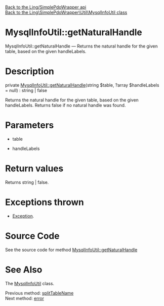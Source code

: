 [Back to the Ling/SimplePdoWrapper api](https://github.com/lingtalfi/SimplePdoWrapper/blob/master/doc/api/Ling/SimplePdoWrapper.md)<br>
[Back to the Ling\SimplePdoWrapper\Util\MysqlInfoUtil class](https://github.com/lingtalfi/SimplePdoWrapper/blob/master/doc/api/Ling/SimplePdoWrapper/Util/MysqlInfoUtil.md)


MysqlInfoUtil::getNaturalHandle
================



MysqlInfoUtil::getNaturalHandle — Returns the natural handle for the given table, based on the given handleLabels.




Description
================


private [MysqlInfoUtil::getNaturalHandle](https://github.com/lingtalfi/SimplePdoWrapper/blob/master/doc/api/Ling/SimplePdoWrapper/Util/MysqlInfoUtil/getNaturalHandle.md)(string $table, ?array $handleLabels = null) : string | false




Returns the natural handle for the given table, based on the given handleLabels.
Returns false if no natural handle was found.




Parameters
================


- table

    

- handleLabels

    


Return values
================

Returns string | false.


Exceptions thrown
================

- [Exception](http://php.net/manual/en/class.exception.php).&nbsp;







Source Code
===========
See the source code for method [MysqlInfoUtil::getNaturalHandle](https://github.com/lingtalfi/SimplePdoWrapper/blob/master/Util/MysqlInfoUtil.php#L830-L847)


See Also
================

The [MysqlInfoUtil](https://github.com/lingtalfi/SimplePdoWrapper/blob/master/doc/api/Ling/SimplePdoWrapper/Util/MysqlInfoUtil.md) class.

Previous method: [splitTableName](https://github.com/lingtalfi/SimplePdoWrapper/blob/master/doc/api/Ling/SimplePdoWrapper/Util/MysqlInfoUtil/splitTableName.md)<br>Next method: [error](https://github.com/lingtalfi/SimplePdoWrapper/blob/master/doc/api/Ling/SimplePdoWrapper/Util/MysqlInfoUtil/error.md)<br>

